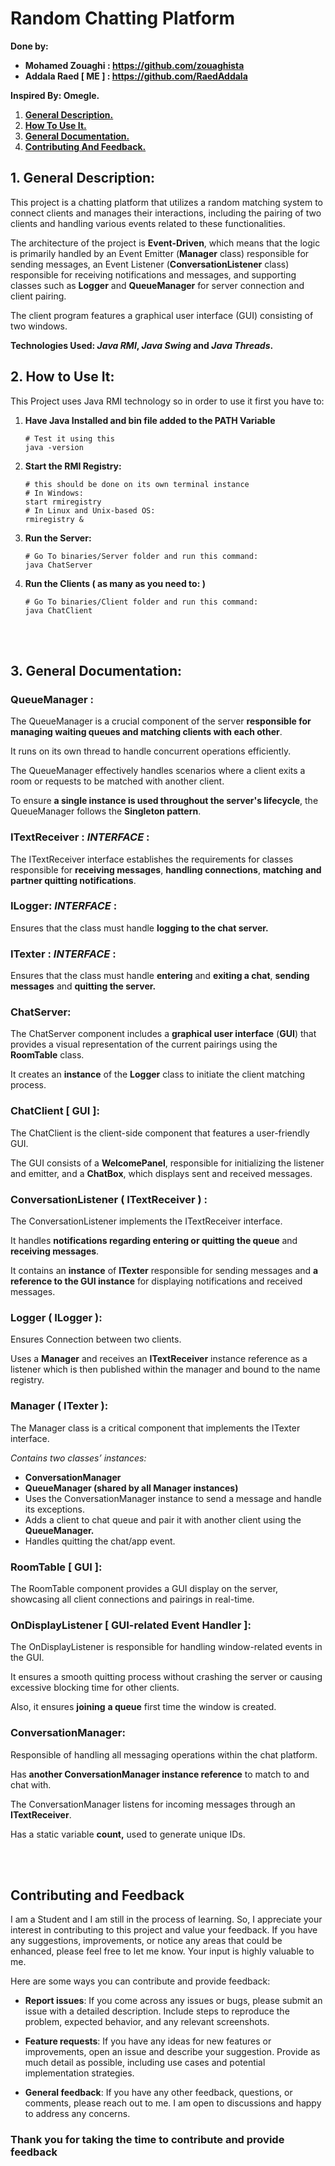 # Random Chatting Platform

**Done by:**

- **Mohamed Zouaghi : https://github.com/zouaghista**
- **Addala Raed [ ME ] : https://github.com/RaedAddala**

**Inspired By: Omegle.**

1. [**General Description.**](#1--general-description)
1. [**How To Use It.**](#2-how-to-use-it)
1. [**General Documentation.**](#3-general-documentation)
1. [**Contributing And Feedback.**](#contributing-and-feedback)


## 1.  **General Description:**

This project is a chatting platform that utilizes a random matching system to connect clients and manages their interactions, including the pairing of two clients and handling various events related to these functionalities. 

The architecture of the project is **Event-Driven**, which means that the logic is primarily handled by an Event Emitter (**Manager** class) responsible for sending messages, an Event Listener (**ConversationListener** class) responsible for receiving notifications and messages, and supporting classes such as **Logger** and **QueueManager** for server connection and client pairing.

The client program features a graphical user interface (GUI) consisting of two windows.

**Technologies Used: *Java RMI*, *Java Swing* and *Java Threads*.**


## 2. **How to Use It:**

This Project uses Java RMI technology so in order to use it first you have to:
1. **Have Java Installed and bin file added to the PATH Variable**
    ```
    # Test it using this
    java -version
    ```

1. **Start the RMI Registry:**
    ```
    # this should be done on its own terminal instance
    # In Windows:
    start rmiregistry
    # In Linux and Unix-based OS:
    rmiregistry &
    ```
1. **Run the Server:**
    ```
    # Go To binaries/Server folder and run this command:
    java ChatServer
    ```
1. **Run the Clients ( as many as you need to: )**
    ```
    # Go To binaries/Client folder and run this command:
    java ChatClient
    ```

<br>
<br>

## 3. **General Documentation:**
### **QueueManager :**

The QueueManager is a crucial component of the server **responsible for managing waiting queues and matching clients with each other**.

It runs on its own thread to handle concurrent operations efficiently.

The QueueManager effectively handles scenarios where a client exits a room or requests to be matched with another client. 

To ensure **a single instance is used throughout the server's lifecycle**, the QueueManager follows the **Singleton pattern**.

### **ITextReceiver : *INTERFACE* :**

The ITextReceiver interface establishes the requirements for classes responsible for **receiving messages**, **handling connections**, **matching** **and** **partner quitting notifications**.

### **ILogger: *INTERFACE* :**

Ensures that the class must handle **logging to the chat server.**

### **ITexter : *INTERFACE* :**

Ensures that the class must handle **entering** and **exiting a chat**, **sending messages** and **quitting the server.**

### **ChatServer:**

The ChatServer component includes a **graphical user interface** (**GUI**) that provides a visual representation of the current pairings using the **RoomTable** class.

It creates an **instance** of the **Logger** class to initiate the client matching process.

### **ChatClient [ GUI ]:**

The ChatClient is the client-side component that features a user-friendly GUI. 

The GUI consists of a **WelcomePanel**, responsible for initializing the listener and emitter, and a **ChatBox**, which displays sent and received messages.

### **ConversationListener ( ITextReceiver ) :**

The ConversationListener implements the ITextReceiver interface. 

It handles **notifications regarding entering or quitting the queue** and **receiving messages**. 

It contains an **instance** of **ITexter** responsible for sending messages and **a reference to the GUI instance** for displaying notifications and received messages.

### **Logger ( ILogger ):**
Ensures Connection between two clients.

Uses a **Manager** and receives an **ITextReceiver** instance reference as a listener which is then published within the manager and bound to the name registry.

### **Manager ( ITexter ):**

The Manager class is a critical component that implements the ITexter interface.

*Contains two classes’ instances:*

- **ConversationManager**
- **QueueManager (**shared by all **Manager** instances**)**
- Uses the ConversationManager instance to send a message and handle its exceptions.
- Adds a client to chat queue and pair it with another client using the **QueueManager.**
- Handles quitting the chat/app event. 

### **RoomTable [ GUI ]:** 

The RoomTable component provides a GUI display on the server, showcasing all client connections and pairings in real-time.

###  **OnDisplayListener [ GUI-related Event Handler ]:**

The OnDisplayListener is responsible for handling window-related events in the GUI. 

It ensures a smooth quitting process without crashing the server or causing excessive blocking time for other clients.

Also, it ensures **joining** **a queue** first time the window is created.

###  **ConversationManager:**
 Responsible of handling all messaging operations within the chat platform.

Has **another ConversationManager instance reference** to match to and chat with.

The ConversationManager listens for incoming messages through an **ITextReceiver**.

Has a static variable **count,** used to generate unique IDs.


<br>
<br>

## Contributing and Feedback

I am a Student and I am still in the process of learning. So, I appreciate your interest in contributing to this project and value your feedback. If you have any suggestions, improvements, or notice any areas that could be enhanced, please feel free to let me know. Your input is highly valuable to me.

Here are some ways you can contribute and provide feedback:

- **Report issues**: If you come across any issues or bugs, please submit an issue with a detailed description. Include steps to reproduce the problem, expected behavior, and any relevant screenshots.

- **Feature requests**: If you have any ideas for new features or improvements, open an issue and describe your suggestion. Provide as much detail as possible, including use cases and potential implementation strategies.

- **General feedback**: If you have any other feedback, questions, or comments, please reach out to me. I am open to discussions and happy to address any concerns.

### Thank you for taking the time to contribute and provide feedback

